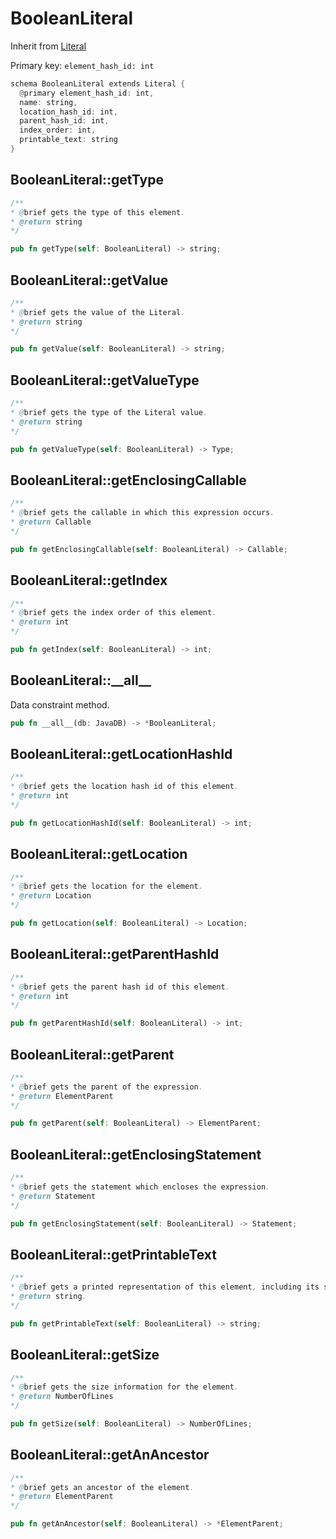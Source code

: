 # BooleanLiteral

Inherit from [Literal](./Literal.md)

Primary key: `element_hash_id: int`

```rust
schema BooleanLiteral extends Literal {
  @primary element_hash_id: int,
  name: string,
  location_hash_id: int,
  parent_hash_id: int,
  index_order: int,
  printable_text: string
}
```
## BooleanLiteral::getType

```java
/**
* @brief gets the type of this element.
* @return string
*/
```
```rust
pub fn getType(self: BooleanLiteral) -> string;
```
## BooleanLiteral::getValue

```java
/**
* @brief gets the value of the Literal.
* @return string
*/
```
```rust
pub fn getValue(self: BooleanLiteral) -> string;
```
## BooleanLiteral::getValueType

```java
/**
* @brief gets the type of the Literal value.
* @return string
*/
```
```rust
pub fn getValueType(self: BooleanLiteral) -> Type;
```
## BooleanLiteral::getEnclosingCallable

```java
/**
* @brief gets the callable in which this expression occurs.
* @return Callable 
*/
```
```rust
pub fn getEnclosingCallable(self: BooleanLiteral) -> Callable;
```
## BooleanLiteral::getIndex

```java
/**
* @brief gets the index order of this element.
* @return int
*/
```
```rust
pub fn getIndex(self: BooleanLiteral) -> int;
```
## BooleanLiteral::\_\_all\_\_

Data constraint method.

```rust
pub fn __all__(db: JavaDB) -> *BooleanLiteral;
```
## BooleanLiteral::getLocationHashId

```java
/**
* @brief gets the location hash id of this element.
* @return int
*/
```
```rust
pub fn getLocationHashId(self: BooleanLiteral) -> int;
```
## BooleanLiteral::getLocation

```java
/**
* @brief gets the location for the element.
* @return Location
*/
```
```rust
pub fn getLocation(self: BooleanLiteral) -> Location;
```
## BooleanLiteral::getParentHashId

```java
/**
* @brief gets the parent hash id of this element.
* @return int
*/
```
```rust
pub fn getParentHashId(self: BooleanLiteral) -> int;
```
## BooleanLiteral::getParent

```java
/**
* @brief gets the parent of the expression.
* @return ElementParent 
*/
```
```rust
pub fn getParent(self: BooleanLiteral) -> ElementParent;
```
## BooleanLiteral::getEnclosingStatement

```java
/**
* @brief gets the statement which encloses the expression.
* @return Statement 
*/
```
```rust
pub fn getEnclosingStatement(self: BooleanLiteral) -> Statement;
```
## BooleanLiteral::getPrintableText

```java
/**
* @brief gets a printed representation of this element, including its structure where applicable.
* @return string.
*/
```
```rust
pub fn getPrintableText(self: BooleanLiteral) -> string;
```
## BooleanLiteral::getSize

```java
/**
* @brief gets the size information for the element.
* @return NumberOfLines
*/
```
```rust
pub fn getSize(self: BooleanLiteral) -> NumberOfLines;
```
## BooleanLiteral::getAnAncestor

```java
/**
* @brief gets an ancestor of the element.
* @return ElementParent 
*/
```
```rust
pub fn getAnAncestor(self: BooleanLiteral) -> *ElementParent;
```
